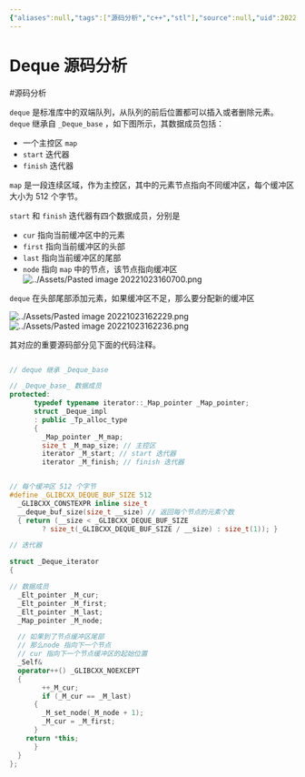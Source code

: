 ```yaml
---
{"aliases":null,"tags":["源码分析","c++","stl"],"source":null,"uid":202210231606,"created":"2022-10-23 16:06:45","updated":"2023-03-03 11:28:40","title":"Deque 源码分析","dg-publish":true,"permalink":"/Pages/deque 源码分析/","dgPassFrontmatter":true,"noteIcon":""}
---
```



# Deque 源码分析

#源码分析

`deque` 是标准库中的双端队列，从队列的前后位置都可以插入或者删除元素。`deque` 继承自 `_Deque_base` ，如下图所示，其数据成员包括：

- 一个主控区 `map`
- `start` 迭代器
- `finish` 迭代器

`map` 是一段连续区域，作为主控区，其中的元素节点指向不同缓冲区，每个缓冲区大小为 512 个字节。

`start` 和 `finish` 迭代器有四个数据成员，分别是

- `cur` 指向当前缓冲区中的元素
- `first` 指向当前缓冲区的头部
- `last` 指向当前缓冲区的尾部
- `node` 指向 `map` 中的节点，该节点指向缓冲区  
![../Assets/Pasted image 20221023160700.png](/img/user/Assets/Pasted%20image%2020221023160700.png)  

`deque` 在头部尾部添加元素，如果缓冲区不足，那么要分配新的缓冲区

![../Assets/Pasted image 20221023162229.png](/img/user/Assets/Pasted%20image%2020221023162229.png)  
![../Assets/Pasted image 20221023162236.png](/img/user/Assets/Pasted%20image%2020221023162236.png)

其对应的重要源码部分见下面的代码注释。

```cpp

// deque 继承 _Deque_base

// _Deque_base_ 数据成员
protected:
      typedef typename iterator::_Map_pointer _Map_pointer;
      struct _Deque_impl
      : public _Tp_alloc_type
      {
		_Map_pointer _M_map;
		size_t _M_map_size; // 主控区
		iterator _M_start; // start 迭代器
		iterator _M_finish; // finish 迭代器


// 每个缓冲区 512 个字节 
#define _GLIBCXX_DEQUE_BUF_SIZE 512
  _GLIBCXX_CONSTEXPR inline size_t
  __deque_buf_size(size_t __size) // 返回每个节点的元素个数
  { return (__size < _GLIBCXX_DEQUE_BUF_SIZE
	    ? size_t(_GLIBCXX_DEQUE_BUF_SIZE / __size) : size_t(1)); }

// 迭代器 

struct _Deque_iterator
{

// 数据成员
  _Elt_pointer _M_cur;
  _Elt_pointer _M_first;
  _Elt_pointer _M_last;
  _Map_pointer _M_node;

  // 如果到了节点缓冲区尾部 
  // 那么node 指向下一个节点
  // cur 指向下一个节点缓冲区的起始位置
  _Self&
  operator++() _GLIBCXX_NOEXCEPT
  {
		++_M_cur;
		if (_M_cur == _M_last)
	  {
		_M_set_node(_M_node + 1);
		_M_cur = _M_first;
	  }
	return *this;
	  }
  }
};
```
